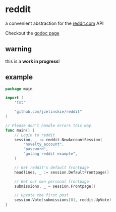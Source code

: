 # reddit
a convenient abstraction for the [reddit.com](http://reddit.com) API

Checkout the [godoc page](http://godoc.org/github.com/jzelinskie/reddit)

## warning

this is a **work in progress**!

## example

```Go
package main

import (
	"fmt"

	"github.com/jzelinskie/reddit"
)

// Please don't handle errors this way.
func main() {
	// Login to reddit
	session, _ := reddit.NewAccountSession(
		"novelty_account",
		"password",
		"golang reddit example",
	)

	// Get reddit's default frontpage
	headlines, _ := session.DefaultFrontpage()

	// Get our own personal frontpage
	submissions, _ = session.Frontpage()

	// Upvote the first post
	session.Vote(submissions[0], reddit.UpVote)
}
```
